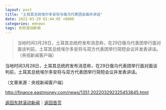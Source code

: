 ```yaml
---
layout: post
title: "土耳其总统埃尔多安将与俄乌代表团会面并讲话"
date: 2022-03-29 01:44:05 +0800
categories: emnews
tags: 东财滚动新闻
---
```

> 当地时间3月28日，土耳其总统府发布消息称，在29日俄乌代表团举行面对面谈判前，土耳其总统埃尔多安将与双方代表团举行简短会议并发表讲话。（央视新闻客户端）

<p>当地时间3月28日，土耳其总统府发布消息称，在29日俄乌代表团举行面对面谈判前，土耳其总统埃尔多安将与双方代表团举行简短会议并发表讲话。</p><p class="em_media">（文章来源：央视新闻客户端）</p>

<http://finance.eastmoney.com/news/1351,202203292325453845.html>

[返回东财滚动新闻](//finews.withounder.com/emnews/)｜[返回首页](//finews.withounder.com/)